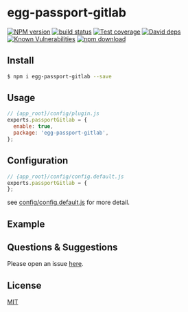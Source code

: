 # egg-passport-gitlab

[![NPM version][npm-image]][npm-url]
[![build status][travis-image]][travis-url]
[![Test coverage][codecov-image]][codecov-url]
[![David deps][david-image]][david-url]
[![Known Vulnerabilities][snyk-image]][snyk-url]
[![npm download][download-image]][download-url]

[npm-image]: https://img.shields.io/npm/v/egg-passport-gitlab.svg?style=flat-square
[npm-url]: https://npmjs.org/package/egg-passport-gitlab
[travis-image]: https://img.shields.io/travis/eggjs/egg-passport-gitlab.svg?style=flat-square
[travis-url]: https://travis-ci.org/eggjs/egg-passport-gitlab
[codecov-image]: https://img.shields.io/codecov/c/github/eggjs/egg-passport-gitlab.svg?style=flat-square
[codecov-url]: https://codecov.io/github/eggjs/egg-passport-gitlab?branch=master
[david-image]: https://img.shields.io/david/eggjs/egg-passport-gitlab.svg?style=flat-square
[david-url]: https://david-dm.org/eggjs/egg-passport-gitlab
[snyk-image]: https://snyk.io/test/npm/egg-passport-gitlab/badge.svg?style=flat-square
[snyk-url]: https://snyk.io/test/npm/egg-passport-gitlab
[download-image]: https://img.shields.io/npm/dm/egg-passport-gitlab.svg?style=flat-square
[download-url]: https://npmjs.org/package/egg-passport-gitlab

<!--
Description here.
-->

## Install

```bash
$ npm i egg-passport-gitlab --save
```

## Usage

```js
// {app_root}/config/plugin.js
exports.passportGitlab = {
  enable: true,
  package: 'egg-passport-gitlab',
};
```

## Configuration

```js
// {app_root}/config/config.default.js
exports.passportGitlab = {
};
```

see [config/config.default.js](config/config.default.js) for more detail.

## Example

<!-- example here -->

## Questions & Suggestions

Please open an issue [here](https://github.com/eggjs/egg/issues).

## License

[MIT](LICENSE)
